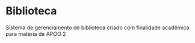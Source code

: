 # Biblioteca
Sistema de gerenciamento de biblioteca criado com finalidade acadêmica para matéria de APOO 2 
